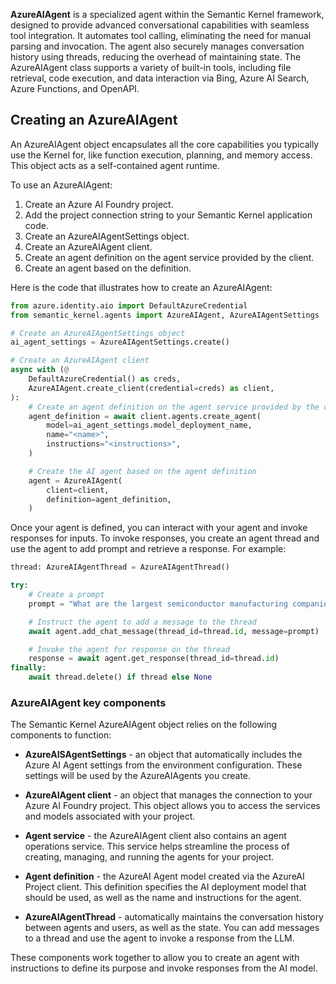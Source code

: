 **AzureAIAgent** is a specialized agent within the Semantic Kernel framework, designed to provide advanced conversational capabilities with seamless tool integration. It automates tool calling, eliminating the need for manual parsing and invocation. The agent also securely manages conversation history using threads, reducing the overhead of maintaining state. The AzureAIAgent class supports a variety of built-in tools, including file retrieval, code execution, and data interaction via Bing, Azure AI Search, Azure Functions, and OpenAPI.

## Creating an AzureAIAgent

An AzureAIAgent object encapsulates all the core capabilities you typically use the Kernel for, like function execution, planning, and memory access. This object acts as a self-contained agent runtime.

To use an AzureAIAgent:
1. Create an Azure AI Foundry project.
1. Add the project connection string to your Semantic Kernel application code.
1. Create an AzureAIAgentSettings object.
1. Create an AzureAIAgent client.
1. Create an agent definition on the agent service provided by the client.
1. Create an agent based on the definition.

Here is the code that illustrates how to create an AzureAIAgent:

```python
from azure.identity.aio import DefaultAzureCredential
from semantic_kernel.agents import AzureAIAgent, AzureAIAgentSettings

# Create an AzureAIAgentSettings object
ai_agent_settings = AzureAIAgentSettings.create()

# Create an AzureAIAgent client
async with (@
    DefaultAzureCredential() as creds,
    AzureAIAgent.create_client(credential=creds) as client,
):
    # Create an agent definition on the agent service provided by the client
    agent_definition = await client.agents.create_agent(
        model=ai_agent_settings.model_deployment_name,
        name="<name>",
        instructions="<instructions>",
    )

    # Create the AI agent based on the agent definition
    agent = AzureAIAgent(
        client=client,
        definition=agent_definition,
    )
```

Once your agent is defined, you can interact with your agent and invoke responses for inputs. To invoke responses, you create an agent thread and use the agent to add prompt and retrieve a response. For example:

```python
thread: AzureAIAgentThread = AzureAIAgentThread()

try:
    # Create a prompt 
    prompt = "What are the largest semiconductor manufacturing companies?"

    # Instruct the agent to add a message to the thread
    await agent.add_chat_message(thread_id=thread.id, message=prompt)

    # Invoke the agent for response on the thread
    response = await agent.get_response(thread_id=thread.id)
finally:
    await thread.delete() if thread else None
```

### AzureAIAgent key components

The Semantic Kernel AzureAIAgent object relies on the following components to function:

- **AzureAISAgentSettings** - an object that automatically includes the Azure AI Agent settings from the environment configuration. These settings will be used by the AzureAIAgents you create.

- **AzureAIAgent client** - an object that manages the connection to your Azure AI Foundry project. This object allows you to access the services and models associated with your project. 

- **Agent service** - the AzureAIAgent client also contains an agent operations service. This service helps streamline the process of creating, managing, and running the agents for your project.

- **Agent definition** - the AzureAI Agent model created via the AzureAI Project client. This definition specifies the AI deployment model that should be used, as well as the name and instructions for the agent.

- **AzureAIAgentThread** - automatically maintains the conversation history between agents and users, as well as the state. You can add messages to a thread and use the agent to invoke a response from the LLM.

These components work together to allow you to create an agent with instructions to define its purpose and invoke responses from the AI model.